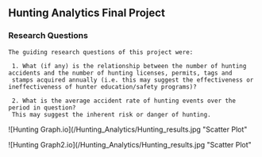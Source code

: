 ## Hunting Analytics Final Project 

### Research Questions

    The guiding research questions of this project were:
    
     1. What (if any) is the relationship between the number of hunting accidents and the number of hunting licenses, permits, tags and
     stamps acquired annually (i.e. this may suggest the effectiveness or ineffectiveness of hunter education/safety programs)?
    
     2. What is the average accident rate of hunting events over the period in question? 
     This may suggest the inherent risk or danger of hunting.

![Hunting Graph.io](/Hunting_Analytics/Hunting_results.jpg "Scatter Plot"


![Hunting Graph2.io](/Hunting_Analytics/Hunting_results.jpg "Scatter Plot"

